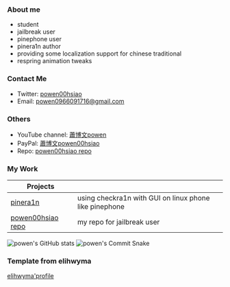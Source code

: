 
### About me 
- student
- jailbreak user
- pinephone user
- pinera1n author
- providing some localization support for chinese traditional
- respring animation tweaks


### Contact Me
* Twitter: [powen00hsiao](https://twitter.com/powen00hsiao)
* Email: powen0966091716@gmail.com

### Others  
* YouTube channel: [蕭博文powen](https://youtube.com/channel/UC10pdtvFTDo60X-aXvbNy7w)
* PayPal: [蕭博文powen00hsiao](https://www.paypal.com/paypalme/powen00hsiao)
* Repo: [powen00hsiao repo](https://powenn.github.io/powen00hsiao/)

### My Work
| Projects                                                  |                                                                                |
|-----------------------------------------------------------|--------------------------------------------------------------------------------|
| [pinera1n](https://github.com/powenn/pinera1n) | using checkra1n with GUI on linux phone like pinephone                                              |
| [powen00hsiao repo](https://powenn.github.io/powen00hsiao/)          | my repo for jailbreak user |                                   |

![powen's GitHub stats](https://github-readme-stats.vercel.app/api?username=powenn&show_icons=true&theme=tokyonight&count_private=true)
![powen's Commit Snake](https://github.com/powenn/powenn/blob/output/github-contribution-grid-snake.gif)

### Template from elihwyma
[elihwyma'profile](https://github.com/elihwyma/elihwyma)
